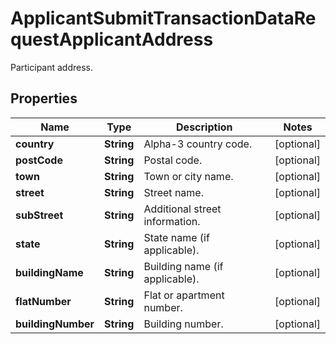 

# ApplicantSubmitTransactionDataRequestApplicantAddress

Participant address.

## Properties

| Name | Type | Description | Notes |
|------------ | ------------- | ------------- | -------------|
|**country** | **String** | Alpha-3 country code. |  [optional] |
|**postCode** | **String** | Postal code. |  [optional] |
|**town** | **String** | Town or city name. |  [optional] |
|**street** | **String** | Street name. |  [optional] |
|**subStreet** | **String** | Additional street information. |  [optional] |
|**state** | **String** | State name (if applicable). |  [optional] |
|**buildingName** | **String** | Building name (if applicable). |  [optional] |
|**flatNumber** | **String** | Flat or apartment number. |  [optional] |
|**buildingNumber** | **String** | Building number. |  [optional] |



